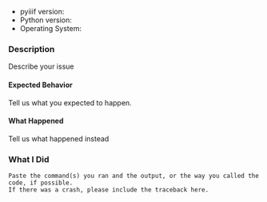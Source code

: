 * pyiiif version:
* Python version:
* Operating System:

### Description
Describe your issue

#### Expected Behavior
Tell us what you expected to happen.

#### What Happened
Tell us what happened instead

### What I Did

```
Paste the command(s) you ran and the output, or the way you called the code, if possible.
If there was a crash, please include the traceback here.
```
